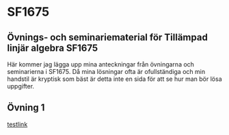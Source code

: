 # SF1675
## Övnings- och seminariematerial för Tillämpad linjär algebra SF1675

Här kommer jag lägga upp mina anteckningar från övningarna och seminarierna i SF1675. Då mina lösningar ofta är ofullständiga och min handstil är kryptisk som bäst är detta inte en sida för att se hur man bör lösa uppgifter.

## Övning 1
[testlink](erikotr.github.io/blob/master/test)
